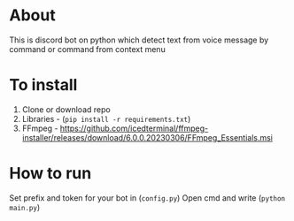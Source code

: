 # About
This is discord bot on python which detect text from voice message by command or command from context menu

# To install
1. Clone or download repo
2. Libraries - (`pip install -r requirements.txt`)
3. FFmpeg - https://github.com/icedterminal/ffmpeg-installer/releases/download/6.0.0.20230306/FFmpeg_Essentials.msi

# How to run
Set prefix and token for your bot in (`config.py`)
Open cmd and write (`python main.py`)

